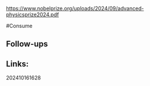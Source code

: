 https://www.nobelprize.org/uploads/2024/09/advanced-physicsprize2024.pdf

#Consume 
## Follow-ups


## Links: 



202410161628
